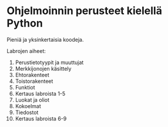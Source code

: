 # Ohjelmoinnin perusteet kielellä Python

Pieniä ja yksinkertaisia koodeja.

Labrojen aiheet:
1. Perustietotyypit ja muuttujat
2. Merkkijonojen käsittely
3. Ehtorakenteet
4. Toistorakenteet
5. Funktiot
6. Kertaus labroista 1-5
7. Luokat ja oliot
8. Kokoelmat
9. Tiedostot
10. Kertaus labroista 6-9
